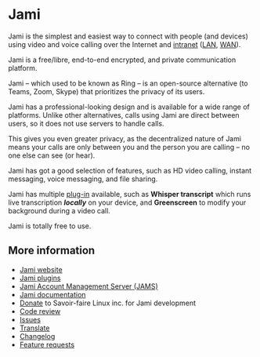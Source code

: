 # Jami

Jami is the simplest and easiest way to connect with people (and devices) using video and voice calling over the Internet and [intranet](https://en.wikipedia.org/wiki/Intranet) ([LAN](https://en.wikipedia.org/wiki/Local_area_network), [WAN](https://en.wikipedia.org/wiki/Wide_area_network)).

Jami is a free/libre, end-to-end encrypted, and private communication platform.

Jami – which used to be known as Ring – is an open-source alternative (to Teams, Zoom, Skype) that prioritizes the privacy of its users.

Jami has a professional-looking design and is available for a wide range of platforms. Unlike other alternatives, calls using Jami are direct between users, so it does not use servers to handle calls.

This gives you even greater privacy, as the decentralized nature of Jami means your calls are only between you and the person you are calling – no one else can see (or hear).

Jami has got a good selection of features, such as HD video calling, instant messaging, voice messaging, and file sharing.

Jami has multiple [plug-in](https://jami.net/plugins/) available, such as **Whisper transcript** which runs live transcription _**locally**_ on your device, and **Greenscreen** to modify your background during a video call.

Jami is totally free to use.

## More information

* [Jami website](https://jami.net/)
* [Jami plugins](https://jami.net/plugins/)
* [Jami Account Management Server (JAMS)](https://jami.biz/)
* [Jami documentation](https://docs.jami.net/)
* [Donate](https://www.paypal.com/donate?hosted_button_id=MGUDJLQZ4TP5W) to Savoir-faire Linux inc. for Jami development
* [Code review](https://review.jami.net/q/status:open)
* [Issues](https://git.jami.net/groups/savoirfairelinux/-/issues/?sort=updated_desc&state=opened&first_page_size=20)
* [Translate](https://explore.transifex.com/savoirfairelinux/)
* [Changelog](https://git.jami.net/savoirfairelinux/jami-client-qt/-/wikis/Changelog)
* [Feature requests](https://docs.jami.net/developer/feature-requests.html)
